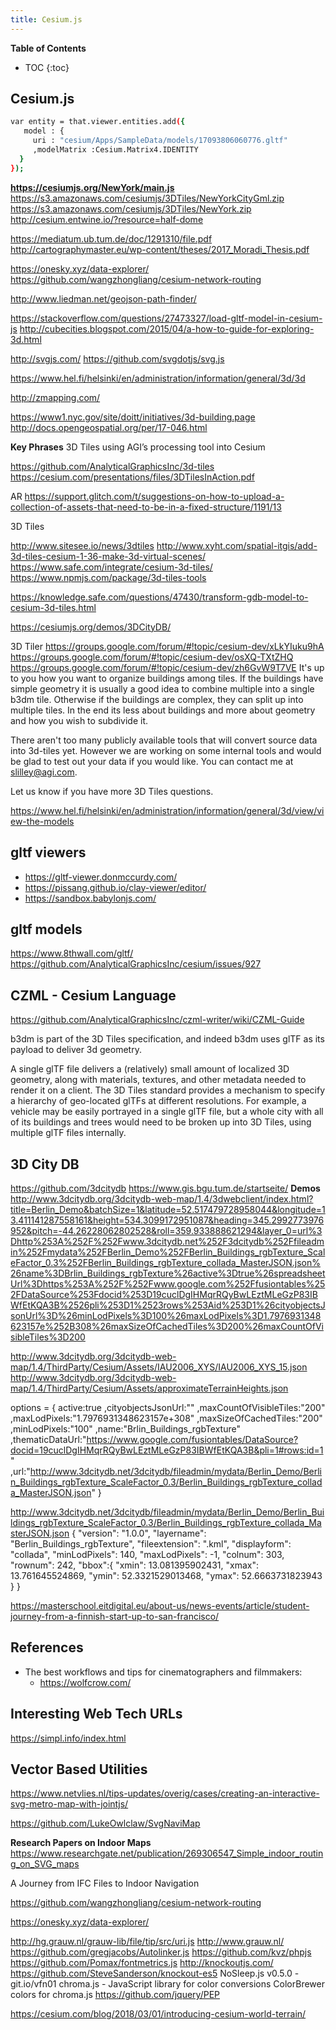 ```yaml
---
title: Cesium.js
---
```


**Table of Contents**
* TOC
{:toc}


## Cesium.js

```bash
var entity = that.viewer.entities.add({
   model : {
     uri : "cesium/Apps/SampleData/models/17093806060776.gltf"
     ,modelMatrix :Cesium.Matrix4.IDENTITY
  }
});
```

**https://cesiumjs.org/NewYork/main.js**
https://s3.amazonaws.com/cesiumjs/3DTiles/NewYorkCityGml.zip
https://s3.amazonaws.com/cesiumjs/3DTiles/NewYork.zip
http://cesium.entwine.io/?resource=half-dome

https://mediatum.ub.tum.de/doc/1291310/file.pdf
http://cartographymaster.eu/wp-content/theses/2017_Moradi_Thesis.pdf

https://onesky.xyz/data-explorer/
https://github.com/wangzhongliang/cesium-network-routing

http://www.liedman.net/geojson-path-finder/

https://stackoverflow.com/questions/27473327/load-gltf-model-in-cesium-js
http://cubecities.blogspot.com/2015/04/a-how-to-guide-for-exploring-3d.html

http://svgjs.com/
https://github.com/svgdotjs/svg.js


https://www.hel.fi/helsinki/en/administration/information/general/3d/3d

http://zmapping.com/

https://www1.nyc.gov/site/doitt/initiatives/3d-building.page
http://docs.opengeospatial.org/per/17-046.html

**Key Phrases**
3D Tiles using AGI’s processing tool into Cesium

https://github.com/AnalyticalGraphicsInc/3d-tiles
https://cesium.com/presentations/files/3DTilesInAction.pdf


AR
https://support.glitch.com/t/suggestions-on-how-to-upload-a-collection-of-assets-that-need-to-be-in-a-fixed-structure/1191/13

3D Tiles

http://www.sitesee.io/news/3dtiles
http://www.xyht.com/spatial-itgis/add-3d-tiles-cesium-1-36-make-3d-virtual-scenes/
https://www.safe.com/integrate/cesium-3d-tiles/
https://www.npmjs.com/package/3d-tiles-tools

https://knowledge.safe.com/questions/47430/transform-gdb-model-to-cesium-3d-tiles.html

https://cesiumjs.org/demos/3DCityDB/


3D Tiler
https://groups.google.com/forum/#!topic/cesium-dev/xLkYIuku9hA
https://groups.google.com/forum/#!topic/cesium-dev/osXQ-TXtZHQ
https://groups.google.com/forum/#!topic/cesium-dev/zh6GvW9T7VE
It's up to you how you want to organize buildings among tiles. If the buildings have simple geometry it is usually a good idea to combine multiple into a single b3dm tile. Otherwise if the buildings are complex, they can split up into multiple tiles. In the end its less about buildings and more about geometry and how you wish to subdivide it.

There aren't too many publicly available tools that will convert source data into 3d-tiles yet. However we are working on some internal tools and would be glad to test out your data if you would like. You can contact me at slilley@agi.com.

Let us know if you have more 3D Tiles questions.

https://www.hel.fi/helsinki/en/administration/information/general/3d/view/view-the-models

## gltf viewers
* https://gltf-viewer.donmccurdy.com/
* https://pissang.github.io/clay-viewer/editor/
* https://sandbox.babylonjs.com/

## gltf models
https://www.8thwall.com/gltf/
https://github.com/AnalyticalGraphicsInc/cesium/issues/927

## CZML - Cesium Language
https://github.com/AnalyticalGraphicsInc/czml-writer/wiki/CZML-Guide

b3dm is part of the 3D Tiles specification, and indeed b3dm uses glTF as its payload to deliver 3d geometry.

A single glTF file delivers a (relatively) small amount of localized 3D geometry, along with materials, textures, and other metadata needed to render it on a client. The 3D Tiles standard provides a mechanism to specify a hierarchy of geo-located glTFs at different resolutions. For example, a vehicle may be easily portrayed in a single glTF file, but a whole city with all of its buildings and trees would need to be broken up into 3D Tiles, using multiple glTF files internally.


## 3D City DB
https://github.com/3dcitydb
https://www.gis.bgu.tum.de/startseite/
**Demos**
http://www.3dcitydb.org/3dcitydb-web-map/1.4/3dwebclient/index.html?title=Berlin_Demo&batchSize=1&latitude=52.517479728958044&longitude=13.411141287558161&height=534.3099172951087&heading=345.2992773976952&pitch=-44.26228062802528&roll=359.933888621294&layer_0=url%3Dhttp%253A%252F%252Fwww.3dcitydb.net%252F3dcitydb%252Ffileadmin%252Fmydata%252FBerlin_Demo%252FBerlin_Buildings_rgbTexture_ScaleFactor_0.3%252FBerlin_Buildings_rgbTexture_collada_MasterJSON.json%26name%3DBrlin_Buildings_rgbTexture%26active%3Dtrue%26spreadsheetUrl%3Dhttps%253A%252F%252Fwww.google.com%252Ffusiontables%252FDataSource%253Fdocid%253D19cuclDgIHMqrRQyBwLEztMLeGzP83IBWfEtKQA3B%2526pli%253D1%2523rows%253Aid%253D1%26cityobjectsJsonUrl%3D%26minLodPixels%3D100%26maxLodPixels%3D1.7976931348623157e%252B308%26maxSizeOfCachedTiles%3D200%26maxCountOfVisibleTiles%3D200


http://www.3dcitydb.org/3dcitydb-web-map/1.4/ThirdParty/Cesium/Assets/IAU2006_XYS/IAU2006_XYS_15.json
http://www.3dcitydb.org/3dcitydb-web-map/1.4/ThirdParty/Cesium/Assets/approximateTerrainHeights.json

options = {
	active:true
	,cityobjectsJsonUrl:""
	,maxCountOfVisibleTiles:"200"
	,maxLodPixels:"1.7976931348623157e+308"
	,maxSizeOfCachedTiles:"200"
	,minLodPixels:"100"
	,name:"Brlin_Buildings_rgbTexture"
	,thematicDataUrl:"https://www.google.com/fusiontables/DataSource?docid=19cuclDgIHMqrRQyBwLEztMLeGzP83IBWfEtKQA3B&pli=1#rows:id=1"
	,url:"http://www.3dcitydb.net/3dcitydb/fileadmin/mydata/Berlin_Demo/Berlin_Buildings_rgbTexture_ScaleFactor_0.3/Berlin_Buildings_rgbTexture_collada_MasterJSON.json"
}

http://www.3dcitydb.net/3dcitydb/fileadmin/mydata/Berlin_Demo/Berlin_Buildings_rgbTexture_ScaleFactor_0.3/Berlin_Buildings_rgbTexture_collada_MasterJSON.json
{
	"version": "1.0.0",
	"layername": "Berlin_Buildings_rgbTexture",
	"fileextension": ".kml",
	"displayform": "collada",
	"minLodPixels": 140,
	"maxLodPixels": -1,
	"colnum": 303,
	"rownum": 242,
	"bbox":{ 
		"xmin": 13.081395902431,
		"xmax": 13.761645524869,
		"ymin": 52.3321529013468,
		"ymax": 52.6663731823943
	}
}

https://masterschool.eitdigital.eu/about-us/news-events/article/student-journey-from-a-finnish-start-up-to-san-francisco/



## References
* The best workflows and tips for cinematographers and filmmakers:
	- https://wolfcrow.com/

## Interesting Web Tech URLs
https://simpl.info/index.html

## Vector Based Utilities
https://www.netvlies.nl/tips-updates/overig/cases/creating-an-interactive-svg-metro-map-with-jointjs/

https://github.com/LukeOwlclaw/SvgNaviMap

**Research Papers on Indoor Maps**
https://www.researchgate.net/publication/269306547_Simple_indoor_routing_on_SVG_maps

A Journey from IFC Files to Indoor Navigation


https://github.com/wangzhongliang/cesium-network-routing

https://onesky.xyz/data-explorer/

http://hg.grauw.nl/grauw-lib/file/tip/src/uri.js
http://www.grauw.nl/
https://github.com/gregjacobs/Autolinker.js
https://github.com/kvz/phpjs
https://github.com/Pomax/fontmetrics.js
http://knockoutjs.com/
https://github.com/SteveSanderson/knockout-es5
NoSleep.js v0.5.0 - git.io/vfn01
chroma.js - JavaScript library for color conversions
ColorBrewer colors for chroma.js
https://github.com/jquery/PEP


https://cesium.com/blog/2018/03/01/introducing-cesium-world-terrain/